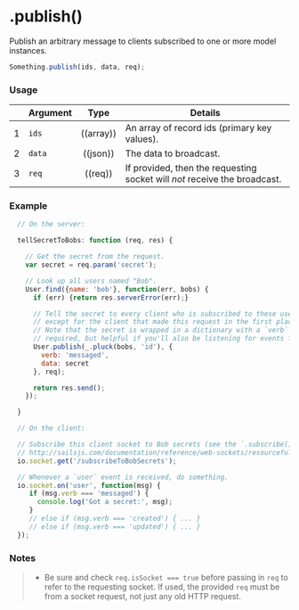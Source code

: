 # .publish()

Publish an arbitrary message to clients subscribed to one or more model instances.

```js
Something.publish(ids, data, req);
```


### Usage

|   | Argument   | Type         | Details |
|---|:-----------|:------------:|---------|
| 1 | `ids`      | ((array))    | An array of record ids (primary key values).
| 2 | `data`     | ((json)) | The data to broadcast.
| 3 | `req`      | ((req))      | If provided, then the requesting socket will *not* receive the broadcast.



### Example

```javascript
  // On the server:

  tellSecretToBobs: function (req, res) {

    // Get the secret from the request.
    var secret = req.param('secret');

    // Look up all users named "Bob".
    User.find({name: 'bob'}, function(err, bobs) {
      if (err) {return res.serverError(err);}

      // Tell the secret to every client who is subscribed to these users,
      // except for the client that made this request in the first place.
      // Note that the secret is wrapped in a dictionary with a `verb` property -- this is not
      // required, but helpful if you'll also be listening for events from Sails blueprints.
      User.publish(_.pluck(bobs, 'id'), {
        verb: 'messaged',
        data: secret
      }, req);

      return res.send();
    });

  }
```

```javascript
  // On the client:

  // Subscribe this client socket to Bob secrets (see the `.subscribe()` documentation for more info about subscribing to events:
  // http://sailsjs.com/documentation/reference/web-sockets/resourceful-pub-sub/subscribe
  io.socket.get('/subscribeToBobSecrets');

  // Whenever a `user` event is received, do something.
  io.socket.on('user', function(msg) {
     if (msg.verb === 'messaged') {
       console.log('Got a secret:', msg);
     }
     // else if (msg.verb === 'created') { ... }
     // else if (msg.verb === 'updated') { ... }
  });
```

### Notes
> + Be sure and check `req.isSocket === true` before passing in `req` to refer to the requesting socket.  If used, the provided `req` must be from a socket request, not just any old HTTP request.


<docmeta name="displayName" value=".publish()">
<docmeta name="pageType" value="method">

